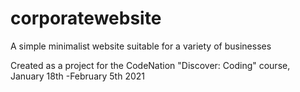 # corporatewebsite
A simple minimalist website suitable for a variety of businesses

Created as a project for the CodeNation "Discover: Coding" course, January 18th -February 5th 2021
